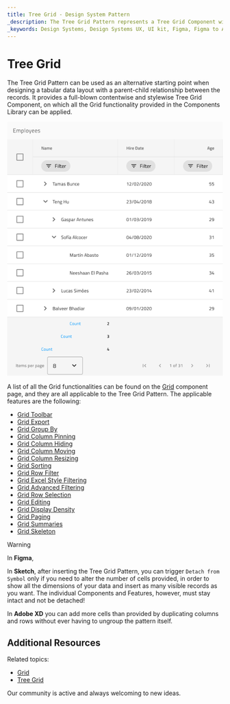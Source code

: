 ```yaml
---
title: Tree Grid - Design System Pattern
_description: The Tree Grid Pattern represents a Tree Grid Component with sub-levels nested and features applied in a ready-to-use element.
_keywords: Design Systems, Design Systems UX, UI kit, Figma, Figma to Angular, Export code from Figma, Figma to HTML, Figma UI kits, Sketch, Ignite UI for Angular, Sketch to Angular, Angular, Angular Design System, Export code from Sketch, Design Kits for Angular, Sketch HTML, Sketch to HTML, Sketch UI kits, Adobe XD, Adobe XD to Angular, Export code from Adobe XD, Adobe XD to HTML, Adobe XD UI kits
---
```


# Tree Grid

The Tree Grid Pattern can be used as an alternative starting point when designing a tabular data layout with a parent-child relationship between the records. It provides a full-blown contentwise and stylewise Tree Grid Component, on which all the Grid functionality provided in the Components Library can be applied.

<img class="responsive-img" src="../images/tree_grid.png" srcset="../images/tree_grid@2x.png 2x" />
<div class="divider--half"></div>

A list of all the Grid functionalities can be found on the [Grid](../components/grid.md) component page, and they are all applicable to the Tree Grid Pattern. The applicable features are the following:

- [Grid Toolbar](../components/grid-toolbar.md)
- [Grid Export](../components/grid-export.md)
- [Grid Group By](../components/grid-grouping.md)
- [Grid Column Pinning](../components/grid-column-pinning.md)
- [Grid Column Hiding](../components/grid-column-hiding.md)
- [Grid Column Moving](../components/grid-column-moving.md)
- [Grid Column Resizing](../components/grid-column-resizing.md)
- [Grid Sorting](../components/grid-sorting.md)
- [Grid Row Filter](../components/grid-row-filter.md)
- [Grid Excel Style Filtering](../components/grid-excel-style-filter.md)
- [Grid Advanced Filtering](../components/grid-advanced-filter.md)
- [Grid Row Selection](../components/grid-row-selection.md)
- [Grid Editing](../components/grid-editing.md)
- [Grid Display Density](../components/grid-display-density.md)
- [Grid Paging](../components/grid-paging.md)
- [Grid Summaries](../components/grid-summaries.md)
- [Grid Skeleton](../components/grid-skeleton.md)

> [!WARNING]
> In **Figma**, 
>
> In **Sketch**, after inserting the Tree Grid Pattern, you can trigger `Detach from Symbol` only if you need to alter the number of cells provided, in order to show all the dimensions of your data and insert as many visible records as you want. The individual Components and Features, however, must stay intact and not be detached!
>
> In **Adobe XD** you can add more cells than provided by duplicating columns and rows without ever having to ungroup the pattern itself.

## Additional Resources

Related topics:

- [Grid](../components/grid.md)
- [Tree Grid](../components/tree-grid.md)

Our community is active and always welcoming to new ideas.